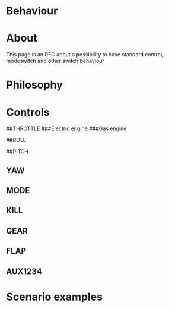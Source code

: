 # Behaviour

# About

This page is an RFC about a possibility to have standard control, modeswitch and other switch behaviour

# Philosophy

# Controls

##THROTTLE
###Electric engine
###Gas engine

##ROLL

##PITCH

## YAW
## MODE

## KILL
## GEAR
## FLAP
## AUX1234

# Scenario examples

